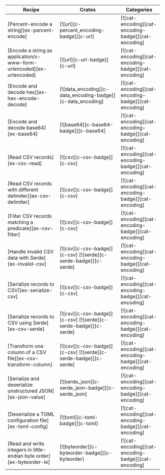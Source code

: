 | Recipe | Crates | Categories |
|--------|--------|------------|
| [Percent-encode a string][ex-percent-encode] | [![url][c-percent_encoding-badge]][c-url] | [![cat-encoding][cat-encoding-badge]][cat-encoding] |
| [Encode a string as application/x-www-form-urlencoded][ex-urlencoded] | [![url][c-url-badge]][c-url] | [![cat-encoding][cat-encoding-badge]][cat-encoding] |
| [Encode and decode hex][ex-hex-encode-decode] | [![data_encoding][c-data_encoding-badge]][c-data_encoding] | [![cat-encoding][cat-encoding-badge]][cat-encoding] |
| [Encode and decode base64][ex-base64] | [![base64][c-base64-badge]][c-base64] | [![cat-encoding][cat-encoding-badge]][cat-encoding] |
| [Read CSV records][ex-csv-read] | [![csv][c-csv-badge]][c-csv] | [![cat-encoding][cat-encoding-badge]][cat-encoding] |
| [Read CSV records with different delimiter][ex-csv-delimiter] | [![csv][c-csv-badge]][c-csv] | [![cat-encoding][cat-encoding-badge]][cat-encoding] |
| [Filter CSV records matching a predicate][ex-csv-filter] | [![csv][c-csv-badge]][c-csv] | [![cat-encoding][cat-encoding-badge]][cat-encoding] |
| [Handle invalid CSV data with Serde][ex-invalid-csv] | [![csv][c-csv-badge]][c-csv]  [![serde][c-serde-badge]][c-serde] | [![cat-encoding][cat-encoding-badge]][cat-encoding] |
| [Serialize records to CSV][ex-serialize-csv] | [![csv][c-csv-badge]][c-csv] | [![cat-encoding][cat-encoding-badge]][cat-encoding] |
| [Serialize records to CSV using Serde][ex-csv-serde] | [![csv][c-csv-badge]][c-csv]  [![serde][c-serde-badge]][c-serde] | [![cat-encoding][cat-encoding-badge]][cat-encoding] |
| [Transform one column of a CSV file][ex-csv-transform-column] | [![csv][c-csv-badge]][c-csv]  [![serde][c-serde-badge]][c-serde] | [![cat-encoding][cat-encoding-badge]][cat-encoding] |
| [Serialize and deserialize unstructured JSON][ex-json-value] | [![serde_json][c-serde_json-badge]][c-serde_json] | [![cat-encoding][cat-encoding-badge]][cat-encoding] |
| [Deserialize a TOML configuration file][ex-toml-config] | [![toml][c-toml-badge]][c-toml] | [![cat-encoding][cat-encoding-badge]][cat-encoding] |
| [Read and write integers in little-endian byte order][ex-byteorder-le] | [![byteorder][c-byteorder-badge]][c-byteorder] | [![cat-encoding][cat-encoding-badge]][cat-encoding] |
